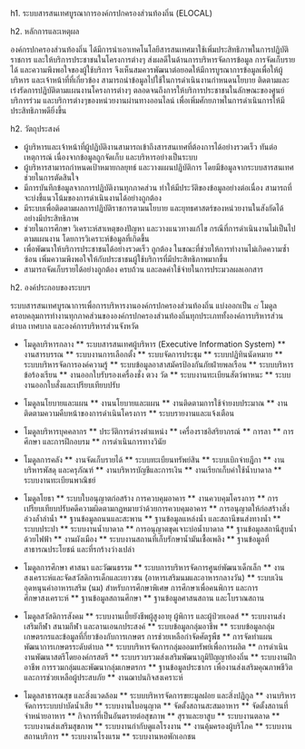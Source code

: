 h1. ระบบสารสนเทศบูรณาการองค์กรปกครองส่วนท้องถิ่น (ELOCAL)

h2. หลักการและเหตุผล

องค์กรปกครองส่วนท้องถิ่น ได้มีการนำเอาเทคโนโลยีสารสนเทศมาใช้เพิ่มประสิทธิภาพในการปฏิบัติราชการ และให้บริการประชาชนในโครงการต่างๆ ส่งผลดีในด้านการบริหารจัดการข้อมูล การจัดเก็บรายได้ และความพึงพอใจของผู้ใช้บริการ จึงเห็นสมควรพัฒนาต่อยอดให้มีการบูรณาการข้อมูลเพื่อให้ผู้บริหาร และเจ้าหน้าที่ที่เกี่ยวข้อง สามารถนำข้อมูลไปใช้ในการดำเนินงานกำหนดนโยบาย ติดตามและเร่งรัดการปฏิบัติตามแผนงานโครงการต่างๆ ตลอดจนถึงการให้บริการประชาชนในลักษณะของศูนย์บริการร่วม และบริการต่างๆของหน่วยงานผ่านทางออนไลน์ เพื่อเพิ่มศักยภาพในการดำเนินการให้มีประสิทธิภาพดียิ่งขึ้น

h2. วัตถุประสงค์

* ผู้บริหารและเจ้าหน้าที่ผู้ปฏิบัติงานสามารถเข้าถึงสารสนเทศที่ต้องการได้อย่างรวดเร็ว ทันต่อเหตุการณ์ เนื่องจากข้อมูลถูกจัดเก็บ และบริหารอย่างเป็นระบบ
* ผู้บริหารสามารถกำหนดเป้าหมายกลยุทธ์ และวางแผนปฏิบัติการ โดยมีข้อมูลจากระบบสารสนเทศ ช่วยในการตัดสินใจ
* มีการบันทึกข้อมูลจากการปฏิบัติงานทุกภาคส่วน ทำให้มีประวัติของข้อมูลอย่างต่อเนื่อง สามารถที่จะบ่งชี้แนวโน้มของการดำเนินงานได้อย่างถูกต้อง
* มีระบบเพื่อติดตามผลการปฏิบัติราชการตามนโยบาย และยุทธศาสตร์ของหน่วยงานในสังกัดได้อย่างมีประสิทธิภาพ
* ช่วยในการศึกษา วิเคราะห์สาเหตุของปัญหา และวางแนวทางแก้ไข กรณีที่การดำเนินงานไม่เป็นไปตามแผนงาน โดยการวิเคราะห์ข้อมูลที่เกิดขึ้น
* เพื่อพัฒนาให้บริการประชาชนได้อย่างรวดเร็ว ถูกต้อง ในขณะที่ช่วยให้การทำงานไม่เกิดความซ้ำซ้อน เพิ่มความพึงพอใจให้กับประชาชนผู้ใช้บริการที่มีประสิทธิภาพมากขึ้น
* สามารถจัดเก็บรายได้อย่างถูกต้อง ครบถ้วน และลดค่าใช้จ่ายในการประมวลผลเอกสาร


h2. องค์ประกอบของระบบฯ

ระบบสารสนเทศบูรณาการเพื่อการบริหารงานองค์กรปกครองส่วนท้องถิ่น แบ่งออกเป็น ๘ โมดูลครอบคลุมการทำงานทุกภาคส่วนขององค์กรปกครองส่วนท้องถิ่นทุกประเภททั้งองค์การบริหารส่วนตำบล เทศบาล และองค์การบริหารส่วนจังหวัด

* โมดูลบริหารกลาง
** ระบบสารสนเทศผู้บริหาร (Executive Information System)
** งานสารบรรณ
** ระบบงานการเลือกตั้ง
** ระบบจัดการประชุม
** ระบบปฏิทินนัดหมาย
** ระบบบริหารจัดการองค์ความรู้
** ระบบข้อมูลอาสาสมัครป้องกันภัยฝ่ายพลเรือน
** ระบบบริหารข้อร้องเรียน
** งานออกใบรับรองเครื่องชั่ง ตวง วัด
** ระบบงานทะเบียนสัตว์พาหนะ
** ระบบงานออกใบสั่งและเปรียบเทียบปรับ

* โมดูลนโยบายและแผน
** งานนโยบายและแผน
** งานติดตามการใช้จ่ายงบประมาณ
** งานติดตามความคืบหน้าของการดำเนินโครงการ
** ระบบรายงานและแจ้งเตือน

* โมดูลบริหารบุคคลากร
** ประวัติการดำรงตำแหน่ง
** เครื่องราชอิสริยาภรณ์
** การลา
** การศึกษา และการฝึกอบรม
** การดำเนินการทางวินัย

* โมดูลการคลัง
** งานจัดเก็บรายได้
** ระบบทะเบียนทรัพย์สิน
** ระบบเบิกจ่ายฎีกา
** งานบริหารพัสดุ และครุภัณฑ์
** งานบริหารบัญชีและการเงิน
** งานเรียกเก็บค่าใช้น้ำบาดาล
** ระบบงานทะเบียนพาณิชย์

* โมดูลโยธา
** ระบบใบอนุญาตก่อสร้าง การควบคุมอาคาร
** งานควบคุมโครงการ
** การเปรียบเทียบปรับคดีความผิดตามกฏหมายว่าด้วยการควบคุมอาคาร
** การอนุญาตให้ก่อสร้างสิ่งล่วงล้ำลำน้ำ
** ฐานข้อมูลถนนและสะพาน
** ฐานข้อมูลแหล่งน้ำ และสถานีขนส่งทางน้ำ
** ระบบประปา
** ระบบงานน้ำบาดาล
** การอนุญาตขุดเจาะบ่อน้ำบาดาล
** ฐานข้อมูลสถานีสูบน้ำด้วยไฟฟ้า
** งานผังเมือง
** ระบบงานสถานที่เก็บรักษาน้ำมันเชื้อเพลิง
** ฐานข้อมูลที่สาธารณประโยชน์ และที่รกร้างว่างเปล่า

* โมดูลการศึกษา ศาสนา และวัฒนธรรม
** ระบบการบริหารจัดการศูนย์พัฒนาเด็กเล็ก
** งานสงเคราะห์และจัดสวัสดิการเด็กและเยาวชน (อาหารเสริมนมและอาหารกลางวัน)
** ระบบเงินอุดหนุนค่าอาหารเสริม (นม) สำหรับการศึกษาพิเศษ การศึกษาเพื่อคนพิการ และการศึกษาสงเคราะห์
** ฐานข้อมูลสถานศึกษา
** ฐานข้อมูลศาสนสถาน และโบราณสถาน

* โมดูลสวัสดิการสังคม
** ระบบงานเบี้ยยังชีพผู้สูงอายุ ผู้พิการ และผู้ป่วยเอดส์
** ระบบงานส่งเสริมกีฬา สนามกีฬา และลานเอนกประสงค์
** ระบบข้อมูลกลุ่มอาชีพ
** ระบบข้อมูลกลุ่มเกษตรกรและข้อมูลที่กี่ยวข้องกับการเกษตร การช่วยเหลือกำจัดศัตรูพืช
** การจัดทำแผนพัฒนาการเกษตรระดับตำบล
** ระบบบริหารจัดการกลุ่มออมทรัพย์เพื่อการผลิต
** การดำเนินงานพัฒนาสตรีโดยองค์กรสตรี
** ระบบรวบรวมส่งเสริมพัฒนาภูมิปัญญาท้องถิ่น
** ระบบงานฝึกอาชีพ การรวมกลุ่มและพัฒนากลุ่มเกษตรกร
** ฐานข้อมูลประชากร เพื่องานส่งเสริมคุณภาพชีวิต และการช่วยเหลือผู้ประสบภัย
** งานฌาปนกิจสงเคราะห์

* โมดูลสาธารณสุข และสิ่งแวดล้อม
** ระบบบริหารจัดการขยะมูลฝอย และสิ่งปฏิกูล
** งานบริหารจัดการระบบบำบัดน้ำเสีย
** ระบบงานใบอนุญาต
** จัดตั้งสถานสะสมอาหาร
** จัดตั้งสถานที่จำหน่ายอาหาร
** กิจการที่เป็นอันตรายต่อสุขภาพ
** สุราและยาสูบ
** ระบบงานตลาด
** ระบบงานส่งเสริมสุขภาพ
** ระบบงานกำกับดูแลโรงงาน
** งานคุ้มครองผู้บริโภค
** ระบบงานสถานบริการ
** ระบบงานโรงแรม
** ระบบงานหอพักเอกชน
